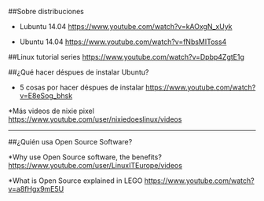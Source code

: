 

##Sobre distribuciones

* Lubuntu 14.04
https://www.youtube.com/watch?v=kAOxgN_xUyk

* Ubuntu 14.04
https://www.youtube.com/watch?v=fNbsMIToss4


##Linux tutorial series
https://www.youtube.com/watch?v=Dpbp4ZgtE1g



##¿Qué hacer déspues de instalar Ubuntu?

* 5 cosas por hacer déspues de instalar
https://www.youtube.com/watch?v=E8eSog_bhsk

*Más videos de nixie pixel
 https://www.youtube.com/user/nixiedoeslinux/videos
 
 ***
 
 ##¿Quién usa Open Source Software?
 
 *Why use Open Source software, the benefits?
 https://www.youtube.com/user/LinuxITEurope/videos
 
 *What is Open Source explained in LEGO
 https://www.youtube.com/watch?v=a8fHgx9mE5U
